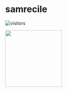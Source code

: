 # samrecile
![visitors](https://visitor-badge.glitch.me/badge?page_id=${samrecile}.${samrecile})

<img height="180em" src="https://github-readme-stats.vercel.app/api?username=samrecile&show_icons=true&hide_border=true&&count_private=true&include_all_commits=true" />
